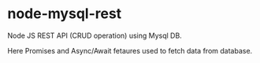 # node-mysql-rest
Node JS REST API (CRUD operation) using Mysql DB.

Here Promises and Async/Await fetaures used to fetch data from database.
